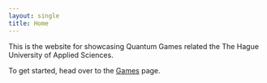 ```yaml
---
layout: single
title: Home
---
```


This is the website for showcasing Quantum Games related the The Hague University of Applied Sciences.

To get started, head over to the [Games](/games) page.
